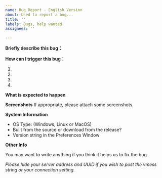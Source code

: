 ```yaml
---
name: Bug Report - English Version
about: Used to report a bug...
title: ''
labels: Bugs, help wanted
assignees: ''

---
```


**Briefly describe this bug：**

**How can I trigger this bug：**

1. 
2. 
3. 
4. 

**What is expected to happen**

**Screenshots**
If appropriate, please attach some screenshots.

**System Information**

 - OS Type: (Windows, Linux or MacOS)
 - Built from the source or download from the release?
 - Version string in the Preferences Window

**Other Info**

You may want to write anything if you think it helps us to fix the bug.

*Please hide your server address and UUID if you wish to post the vmess string or your connection setting.*